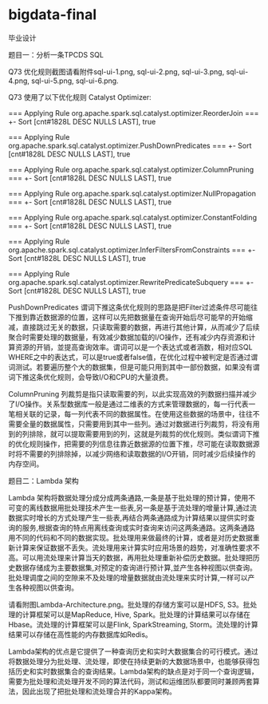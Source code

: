 # bigdata-final

毕业设计

题目一：分析一条TPCDS SQL

Q73 优化规则截图请看附件sql-ui-1.png, sql-ui-2.png, sql-ui-3.png, sql-ui-4.png, sql-ui-5.png, sql-ui-6.png.

Q73 使用了以下优化规则 Catalyst Optimizer:

=== Applying Rule org.apache.spark.sql.catalyst.optimizer.ReorderJoin ===
 +- Sort [cnt#1828L DESC NULLS LAST], true

=== Applying Rule org.apache.spark.sql.catalyst.optimizer.PushDownPredicates ===
 +- Sort [cnt#1828L DESC NULLS LAST], true

=== Applying Rule org.apache.spark.sql.catalyst.optimizer.ColumnPruning ===
 +- Sort [cnt#1828L DESC NULLS LAST], true

=== Applying Rule org.apache.spark.sql.catalyst.optimizer.NullPropagation ===
 +- Sort [cnt#1828L DESC NULLS LAST], true

=== Applying Rule org.apache.spark.sql.catalyst.optimizer.ConstantFolding ===
 +- Sort [cnt#1828L DESC NULLS LAST], true

=== Applying Rule org.apache.spark.sql.catalyst.optimizer.InferFiltersFromConstraints ===
 +- Sort [cnt#1828L DESC NULLS LAST], true
 
=== Applying Rule org.apache.spark.sql.catalyst.optimizer.RewritePredicateSubquery ===
 +- Sort [cnt#1828L DESC NULLS LAST], true
 
PushDownPredicates 谓词下推这条优化规则的思路是把Filter过滤条件尽可能往下推到靠近数据源的位置，这样可以先把数据量在查询开始后尽可能早的开始缩减，直接跳过无关的数据，只读取需要的数据，再进行其他计算，从而减少了后续聚合时需要处理的数据量，有效减少数据加载的I/O操作，还有减少内存资源和计算资源的开销，並提高查询效率。谓词可以是一个表达式或者涵数，相对应SQL WHERE之中的表达式，可以是true或者false值，在优化过程中被判定是否通过谓词测试。若要遍历整个大的数据集，但是可能只用到其中一部份数据，如果没有谓词下推这条优化规则，会导致I/O和CPU的大量浪费。

ColumnPruning 列裁剪是指只读取需要的列，以此实现高效的列数据扫描并减少了I/O操作。关系型数据库一般是通过二维表的方式来管理数据的，每一行代表一笔相关联的记录，每一列代表不同的数据属性。在使用这些数据的场景中，往往不需要全量的数据属性，只需要用到其中一些列。通过对数据进行列裁剪，将没有用到的列排除，就可以提取需要用到的列，这就是列裁剪的优化规则。类似谓词下推的优化规则操作，把需要的列信息往靠近数据源的位置下推，尽可能在读取数据源时将不需要的列排除掉，以减少网络和读取数据的I/O开销，同时减少后续操作的内存空间。





题目二：Lambda 架构

Lambda 架构将数据处理分成分成两条通路,一条是基于批处理的预计算，使用不可变的离线数据用批处理技术产生一些表,另一条是基于流处理的增量计算,通过流数据实时增长的方式处理产生一些表,再结合两条通路成为计算结果以提供实时查询的服务,根据查询的特点用离线查询或实时查询来访问这两条通路。这两条通路用不同的代码和不同的数据实现。批处理用来做最终的计算，或者是对历史数据重新计算来保证数据不丢失。流处理用来计算实时应用场景的趋势，对准确性要求不高。可以用流处理来计算当天的数据，再用批处理重新补偿历史数据。批处理把历史数据存储成为主要数据集,对预定的查询进行预计算,並产生各种视图以供查询。批处理调度之间的空隙来不及处理的增量数据就由流处理来实时计算,一样可以产生各种视图以供查询。

请看附图Lambda-Architecture.png。批处理的存储方案可以是HDFS, S3。批处理的计算框架可以是MapReduce, Hive, Spark。批处理的计算结果可以存储在Hbase。流处理的计算框架可以是Flink, SparkStreaming, Storm。流处理的计算结果可以存储在高性能的内存数据库如Redis。

Lambda架构的优点是它提供了一种查询历史和实时大数据集合的可行模式。通过将数据处理分为批处理、流处理，即使在持续更新的大数据场景中，也能够获得包括历史和实时数据集合的查询结果。Lambda架构的缺点是对于同一个查询逻辑，需要为批处理和流处理开发不同的算法代码，测试和运维团队都要同时兼顾两套算法，因此出现了把批处理和流处理合并的Kappa架构。

